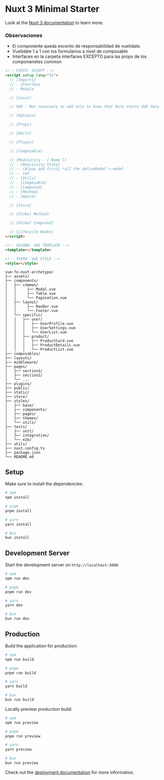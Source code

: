 # Nuxt 3 Minimal Starter

Look at the [Nuxt 3 documentation](https://nuxt.com/docs/getting-started/introduction) to learn more.

### Observaciones

- El componente queda excento de responsabilidad de vuelidate.
- Vuelidate 1 a 1 con los formularios a nivel de composable
- Interfaces en la carpeta interfaces EXCEPTO para las props de los componenetes common

```html
<!-- FIRST: SCRIPT -->
<script setup lang="ts">
  // [Imports]
  // - Interface
  // - Module

  // [Const]

  // VUE - Not necessary to add only to know that here starts VUE data

  // [Options]

  // [Props]

  // [Emits]

  // [Plugin]

  // [Composable]

  // [Modularity - ['Name']]
  // - [Reactivity State]
  // -- {Alway add first} *all the defineModel v-model
  // -- ref
  // - [Utils]
  // - [Composable]
  // - [Computed]
  // - [Method]
  // - [Watch]

  // [Store]

  // [Global Method]

  // [Global Computed]

  // [Lifecycle Hooks]
</script>

<!-- SECOND: VUE TEMPLATE -->
<template></template>

<!-- THIRD: VUE STYLE -->
<style></style>
```

```tree
vue-fe-nuxt-archetype/
├── assets/
├── components/
│   ├── common/
│   │     ├── Modal.vue
│   │     ├── Table.vue
│   │     └── Pagination.vue
│   ├── layout/
│   │     ├── NavBar.vue
│   │     └── Footer.vue
│   └── specific/
│   │   ├── user/
│   │   │   ├── UserProfile.vue
│   │   │   ├── UserSettings.vue
│   │   │   └── UserList.vue
│   │   ├── product/
│   │   │   ├── ProductCard.vue
│   │   │   ├── ProductDetails.vue
│   │   │   └── ProductList.vue
├── composables/
├── layouts/
├── middleware/
├── pages/
│   ├── section1/
│   ├── section2/
│   └── ...
├── plugins/
├── public/
├── static/
├── store/
├── styles/
│   ├── base/
│   ├── components/
│   ├── pages/
│   ├── themes/
│   └── utils/
├── tests/
│   ├── unit/
│   ├── integration/
│   └── e2e/
├── utils/
├── nuxt.config.ts
├── package.json
└── README.md
```

## Setup

Make sure to install the dependencies:

```bash
# npm
npm install

# pnpm
pnpm install

# yarn
yarn install

# bun
bun install
```

## Development Server

Start the development server on `http://localhost:3000`:

```bash
# npm
npm run dev

# pnpm
pnpm run dev

# yarn
yarn dev

# bun
bun run dev
```

## Production

Build the application for production:

```bash
# npm
npm run build

# pnpm
pnpm run build

# yarn
yarn build

# bun
bun run build
```

Locally preview production build:

```bash
# npm
npm run preview

# pnpm
pnpm run preview

# yarn
yarn preview

# bun
bun run preview
```

Check out the [deployment documentation](https://nuxt.com/docs/getting-started/deployment) for more information.
